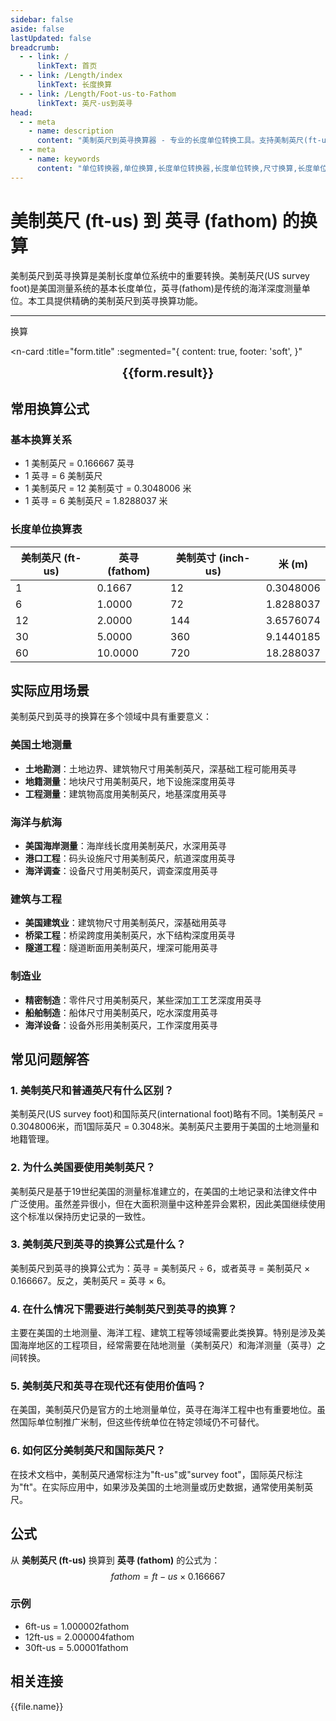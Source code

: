 ```yaml
---
sidebar: false
aside: false
lastUpdated: false
breadcrumb:
  - - link: /
      linkText: 首页
  - - link: /Length/index
      linkText: 长度换算
  - - link: /Length/Foot-us-to-Fathom
      linkText: 英尺-us到英寻
head:
  - - meta
    - name: description
      content: "美制英尺到英寻换算器 - 专业的长度单位转换工具。支持美制英尺(ft-us)到英寻(fathom)的精确换算，提供详细的换算公式和实际应用案例。适用于美制单位转换、海洋测量等场景。"
  - - meta
    - name: keywords
      content: "单位转换器,单位换算,长度单位转换器,长度单位转换,尺寸换算,长度单位换算,长度单位换算表,incho,foot long,imperial unit,one foot,feet foot,一英尺是多少厘米,英尺的英文,英寸英尺,一尺等于多少平方米,英尺 英寸,一平方英尺等于多少平方米,五英尺,英尺英寸,英尺单位,ft单位,一尺等于多少寸,一米等于多少英尺,一寸是多长,英寸和英尺,六英尺,一英尺等于多少英寸,一寸多长,feet是什么单位,英尺换算厘米,英制单位,英尺和英寸,一英尺等于多少米,英尺和厘米的换算,ft是什么单位,一英尺等于多少厘米,一英寸,英尺和米的换算,英尺换算"
---
```

# 美制英尺 (ft-us) 到 英寻 (fathom) 的换算

美制英尺到英寻换算是美制长度单位系统中的重要转换。美制英尺(US survey foot)是美国测量系统的基本长度单位，英寻(fathom)是传统的海洋深度测量单位。本工具提供精确的美制英尺到英寻换算功能。

---
<script setup>
import { onMounted, reactive, inject, ref } from 'vue'
import { NButton, NForm, NFormItem, NInput, NInputNumber, NSelect, NCard, useMessage,NGrid ,NGi } from 'naive-ui'
import { defineClientComponent } from 'vitepress'
import { Length } from '../../files';
const seoKey = ['单位转换器','单位换算','长度单位转换器','长度单位转换','尺寸换算','长度单位换算','长度单位换算表','incho','foot long','imperial unit','one foot','feet foot','一英尺是多少厘米','英尺的英文','英寸英尺','一尺等于多少平方米','英尺 英寸','一平方英尺等于多少平方米','五英尺','英尺英寸','英尺单位','ft单位','一尺等于多少寸','一米等于多少英尺','一寸是多长','英寸和英尺','六英尺','一英尺等于多少英寸','一寸多长','feet是什么单位','英尺换算厘米','英制单位','英尺和英寸','一英尺等于多少米','英尺和厘米的换算','ft是什么单位','一英尺等于多少厘米','一英寸','英尺和米的换算','英尺换算']
const convert = inject('convert')

const form = reactive({
  number: null,
  result: '',
  title: '美制英尺 (ft-us) 到 英寻 (fathom) 的换算',
})

const convertHandler = () => {
  if (form.number !== null && !isNaN(form.number)) {
    const convertedValue = parseFloat(form.number) * 0.166667
    form.result = `${form.number}ft-us = ${convertedValue.toFixed(6)}fathom`
  } else {
    form.result = '请输入有效的数值。'
  }
}
</script>

<n-form size="large" :model="form">
  <n-form-item label="美制英尺 (ft-us)">
    <n-input-number v-model:value="form.number" placeholder="输入美制英尺" style="width: 100%" />
  </n-form-item>
  <n-form-item>
    <n-button type="info" @click="convertHandler" block>换算</n-button>
  </n-form-item>
</n-form>

<n-card 
  :title="form.title"
  :segmented="{
    content: true,
    footer: 'soft',
  }"
>
  <div  style="text-align:center;font-size:20px;">
    <strong>{{form.result}}</strong>
  </div>
  <template #footer>
    <div>
      <span v-for="item of seoKey">{{item}}，</span>
    </div>
  </template>
</n-card>

## 常用换算公式

### 基本换算关系
- 1 美制英尺 = 0.166667 英寻
- 1 英寻 = 6 美制英尺
- 1 美制英尺 = 12 美制英寸 = 0.3048006 米
- 1 英寻 = 6 美制英尺 = 1.8288037 米

### 长度单位换算表

| 美制英尺 (ft-us) | 英寻 (fathom) | 美制英寸 (inch-us) | 米 (m) |
|------------------|---------------|-------------------|--------|
| 1 | 0.1667 | 12 | 0.3048006 |
| 6 | 1.0000 | 72 | 1.8288037 |
| 12 | 2.0000 | 144 | 3.6576074 |
| 30 | 5.0000 | 360 | 9.1440185 |
| 60 | 10.0000 | 720 | 18.288037 |

## 实际应用场景

美制英尺到英寻的换算在多个领域中具有重要意义：

### 美国土地测量
- **土地勘测**：土地边界、建筑物尺寸用美制英尺，深基础工程可能用英寻
- **地籍测量**：地块尺寸用美制英尺，地下设施深度用英寻
- **工程测量**：建筑物高度用美制英尺，地基深度用英寻

### 海洋与航海
- **美国海岸测量**：海岸线长度用美制英尺，水深用英寻
- **港口工程**：码头设施尺寸用美制英尺，航道深度用英寻
- **海洋调查**：设备尺寸用美制英尺，调查深度用英寻

### 建筑与工程
- **美国建筑业**：建筑物尺寸用美制英尺，深基础用英寻
- **桥梁工程**：桥梁跨度用美制英尺，水下结构深度用英寻
- **隧道工程**：隧道断面用美制英尺，埋深可能用英寻

### 制造业
- **精密制造**：零件尺寸用美制英尺，某些深加工工艺深度用英寻
- **船舶制造**：船体尺寸用美制英尺，吃水深度用英寻
- **海洋设备**：设备外形用美制英尺，工作深度用英寻

## 常见问题解答

### 1. 美制英尺和普通英尺有什么区别？
美制英尺(US survey foot)和国际英尺(international foot)略有不同。1美制英尺 = 0.3048006米，而1国际英尺 = 0.3048米。美制英尺主要用于美国的土地测量和地籍管理。

### 2. 为什么美国要使用美制英尺？
美制英尺是基于19世纪美国的测量标准建立的，在美国的土地记录和法律文件中广泛使用。虽然差异很小，但在大面积测量中这种差异会累积，因此美国继续使用这个标准以保持历史记录的一致性。

### 3. 美制英尺到英寻的换算公式是什么？
美制英尺到英寻的换算公式为：英寻 = 美制英尺 ÷ 6，或者英寻 = 美制英尺 × 0.166667。反之，美制英尺 = 英寻 × 6。

### 4. 在什么情况下需要进行美制英尺到英寻的换算？
主要在美国的土地测量、海洋工程、建筑工程等领域需要此类换算。特别是涉及美国海岸地区的工程项目，经常需要在陆地测量（美制英尺）和海洋测量（英寻）之间转换。

### 5. 美制英尺和英寻在现代还有使用价值吗？
在美国，美制英尺仍是官方的土地测量单位，英寻在海洋工程中也有重要地位。虽然国际单位制推广米制，但这些传统单位在特定领域仍不可替代。

### 6. 如何区分美制英尺和国际英尺？
在技术文档中，美制英尺通常标注为"ft-us"或"survey foot"，国际英尺标注为"ft"。在实际应用中，如果涉及美国的土地测量或历史数据，通常使用美制英尺。

## 公式

从 **美制英尺 (ft-us)** 换算到 **英寻 (fathom)** 的公式为：
$$ fathom = ft-us \times 0.166667 $$

### 示例
- 6ft-us = 1.000002fathom
- 12ft-us = 2.000004fathom
- 30ft-us = 5.00001fathom

## 相关连接
<n-grid x-gap="12" :cols="2">
  <n-gi v-for="(file, index) in Length" :key="index">
    <n-button
      text
      tag="a"
      :href="file.path"
      type="info"
    >
      {{file.name}}
    </n-button>
  </n-gi>
</n-grid>